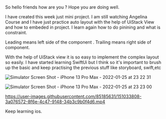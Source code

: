 So hello friends how are you ? Hope you are doing well.

I have created this week just mini project. I am still watching Angelina Course and I have just practice auto layout with the help of UiStack View and how to embeded in project.
I learn again how to do pinining and what is constraint.

Leading means left side of the component .
Trailing means right side of component.

With the help of UiStack view it is so easy to implement the complex layout so easily. I have started learning SwiftUi but I think so it's important to brush up the basic and keep practising the previous stuff like storyboard, swift,etc



![Simulator Screen Shot - iPhone 13 Pro Max - 2022-01-25 at 23 22 31](https://user-images.githubusercontent.com/85185631/151033429-a453f568-df6e-488a-83f5-78c92a5b3971.png)

![Simulator Screen Shot - iPhone 13 Pro Max - 2022-01-25 at 23 23 00](https://user-images.githubusercontent.com/85185631/151033496-669c18fc-81fc-4221-8262-402271e78c17.png)




https://user-images.githubusercontent.com/85185631/151033808-3a076572-8f6e-4c47-9148-34b3c9b0f4d6.mp4



Keep learning ios. 
